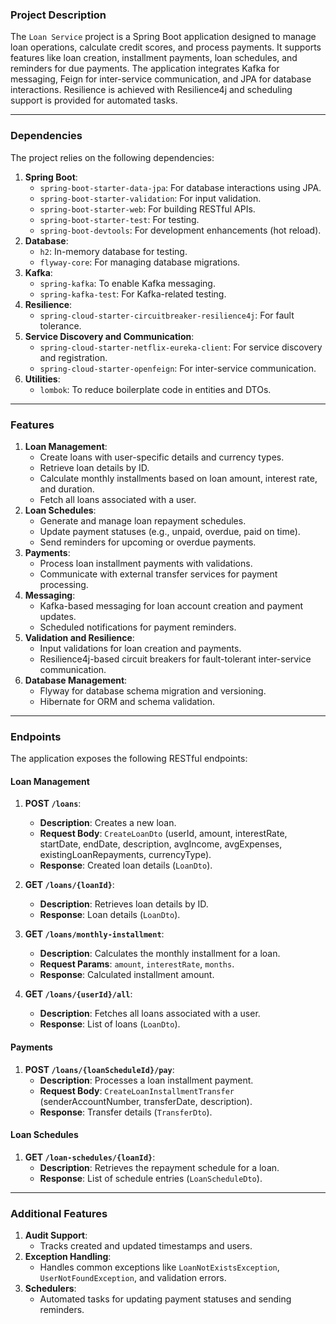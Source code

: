 ### **Project Description**
The `Loan Service` project is a Spring Boot application designed to manage loan operations, calculate credit scores, and process payments. It supports features like loan creation, installment payments, loan schedules, and reminders for due payments. The application integrates Kafka for messaging, Feign for inter-service communication, and JPA for database interactions. Resilience is achieved with Resilience4j and scheduling support is provided for automated tasks.

---

### **Dependencies**
The project relies on the following dependencies:
1. **Spring Boot**:
   - `spring-boot-starter-data-jpa`: For database interactions using JPA.
   - `spring-boot-starter-validation`: For input validation.
   - `spring-boot-starter-web`: For building RESTful APIs.
   - `spring-boot-starter-test`: For testing.
   - `spring-boot-devtools`: For development enhancements (hot reload).
2. **Database**:
   - `h2`: In-memory database for testing.
   - `flyway-core`: For managing database migrations.
3. **Kafka**:
   - `spring-kafka`: To enable Kafka messaging.
   - `spring-kafka-test`: For Kafka-related testing.
4. **Resilience**:
   - `spring-cloud-starter-circuitbreaker-resilience4j`: For fault tolerance.
5. **Service Discovery and Communication**:
   - `spring-cloud-starter-netflix-eureka-client`: For service discovery and registration.
   - `spring-cloud-starter-openfeign`: For inter-service communication.
6. **Utilities**:
   - `lombok`: To reduce boilerplate code in entities and DTOs.

---

### **Features**
1. **Loan Management**:
   - Create loans with user-specific details and currency types.
   - Retrieve loan details by ID.
   - Calculate monthly installments based on loan amount, interest rate, and duration.
   - Fetch all loans associated with a user.
2. **Loan Schedules**:
   - Generate and manage loan repayment schedules.
   - Update payment statuses (e.g., unpaid, overdue, paid on time).
   - Send reminders for upcoming or overdue payments.
3. **Payments**:
   - Process loan installment payments with validations.
   - Communicate with external transfer services for payment processing.
4. **Messaging**:
   - Kafka-based messaging for loan account creation and payment updates.
   - Scheduled notifications for payment reminders.
5. **Validation and Resilience**:
   - Input validations for loan creation and payments.
   - Resilience4j-based circuit breakers for fault-tolerant inter-service communication.
6. **Database Management**:
   - Flyway for database schema migration and versioning.
   - Hibernate for ORM and schema validation.

---

### **Endpoints**
The application exposes the following RESTful endpoints:

#### **Loan Management**
1. **POST `/loans`**:
   - **Description**: Creates a new loan.
   - **Request Body**: `CreateLoanDto` (userId, amount, interestRate, startDate, endDate, description, avgIncome, avgExpenses, existingLoanRepayments, currencyType).
   - **Response**: Created loan details (`LoanDto`).

2. **GET `/loans/{loanId}`**:
   - **Description**: Retrieves loan details by ID.
   - **Response**: Loan details (`LoanDto`).

3. **GET `/loans/monthly-installment`**:
   - **Description**: Calculates the monthly installment for a loan.
   - **Request Params**: `amount`, `interestRate`, `months`.
   - **Response**: Calculated installment amount.

4. **GET `/loans/{userId}/all`**:
   - **Description**: Fetches all loans associated with a user.
   - **Response**: List of loans (`LoanDto`).

#### **Payments**
1. **POST `/loans/{loanScheduleId}/pay`**:
   - **Description**: Processes a loan installment payment.
   - **Request Body**: `CreateLoanInstallmentTransfer` (senderAccountNumber, transferDate, description).
   - **Response**: Transfer details (`TransferDto`).

#### **Loan Schedules**
1. **GET `/loan-schedules/{loanId}`**:
   - **Description**: Retrieves the repayment schedule for a loan.
   - **Response**: List of schedule entries (`LoanScheduleDto`).

---

### **Additional Features**
1. **Audit Support**:
   - Tracks created and updated timestamps and users.
2. **Exception Handling**:
   - Handles common exceptions like `LoanNotExistsException`, `UserNotFoundException`, and validation errors.
3. **Schedulers**:
   - Automated tasks for updating payment statuses and sending reminders.